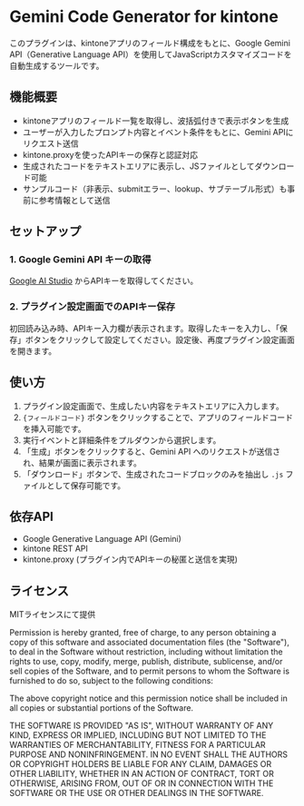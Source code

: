 # Gemini Code Generator for kintone

このプラグインは、kintoneアプリのフィールド構成をもとに、Google Gemini API（Generative Language API）を使用してJavaScriptカスタマイズコードを自動生成するツールです。

## 機能概要

- kintoneアプリのフィールド一覧を取得し、波括弧付きで表示ボタンを生成
- ユーザーが入力したプロンプト内容とイベント条件をもとに、Gemini APIにリクエスト送信
- kintone.proxyを使ったAPIキーの保存と認証対応
- 生成されたコードをテキストエリアに表示し、JSファイルとしてダウンロード可能
- サンプルコード（非表示、submitエラー、lookup、サブテーブル形式）も事前に参考情報として送信

## セットアップ

### 1. Google Gemini API キーの取得

[Google AI Studio](https://makersuite.google.com/app) からAPIキーを取得してください。

### 2. プラグイン設定画面でのAPIキー保存

初回読み込み時、APIキー入力欄が表示されます。取得したキーを入力し、「保存」ボタンをクリックして設定してください。設定後、再度プラグイン設定画面を開きます。

## 使い方

1. プラグイン設定画面で、生成したい内容をテキストエリアに入力します。
2. `{フィールドコード}` ボタンをクリックすることで、アプリのフィールドコードを挿入可能です。
3. 実行イベントと詳細条件をプルダウンから選択します。
4. 「生成」ボタンをクリックすると、Gemini API へのリクエストが送信され、結果が画面に表示されます。
5. 「ダウンロード」ボタンで、生成されたコードブロックのみを抽出し `.js` ファイルとして保存可能です。

## 依存API

- Google Generative Language API (Gemini)
- kintone REST API
- kintone.proxy (プラグイン内でAPIキーの秘匿と送信を実現)
## ライセンス
MITライセンスにて提供

Permission is hereby granted, free of charge, to any person obtaining a copy
of this software and associated documentation files (the "Software"), to deal
in the Software without restriction, including without limitation the rights
to use, copy, modify, merge, publish, distribute, sublicense, and/or sell
copies of the Software, and to permit persons to whom the Software is
furnished to do so, subject to the following conditions:

The above copyright notice and this permission notice shall be included in all
copies or substantial portions of the Software.

THE SOFTWARE IS PROVIDED "AS IS", WITHOUT WARRANTY OF ANY KIND, EXPRESS OR
IMPLIED, INCLUDING BUT NOT LIMITED TO THE WARRANTIES OF MERCHANTABILITY,
FITNESS FOR A PARTICULAR PURPOSE AND NONINFRINGEMENT. IN NO EVENT SHALL THE
AUTHORS OR COPYRIGHT HOLDERS BE LIABLE FOR ANY CLAIM, DAMAGES OR OTHER
LIABILITY, WHETHER IN AN ACTION OF CONTRACT, TORT OR OTHERWISE, ARISING FROM,
OUT OF OR IN CONNECTION WITH THE SOFTWARE OR THE USE OR OTHER DEALINGS IN THE
SOFTWARE.
